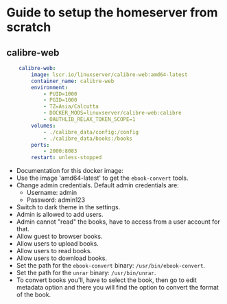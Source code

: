 # Guide to setup the homeserver from scratch

## calibre-web
```yml
    calibre-web:
        image: lscr.io/linuxserver/calibre-web:amd64-latest
        container_name: calibre-web
        environment:
            - PUID=1000
            - PGID=1000
            - TZ=Asia/Calcutta
            - DOCKER_MODS=linuxserver/calibre-web:calibre
            - OAUTHLIB_RELAX_TOKEN_SCOPE=1
        volumes:
            - ./calibre_data/config:/config
            - ./calibre_data/books:/books
        ports:
            - 2000:8083
        restart: unless-stopped
```

- Documentation for this docker image: [](https://docs.linuxserver.io/images/docker-calibre-web)
- Use the image 'amd64-latest' to get the `ebook-convert` tools.
- Change admin credentials. Default admin credentials are:
    - Username: admin
    - Password: admin123
- Switch to dark theme in the settings.
- Admin is allowed to add users.
- Admin cannot "read" the books, have to access from a user account for that.
- Allow guest to browser books.
- Allow users to upload books.
- Allow users to read books.
- Allow users to download books.
- Set the path for the `ebook-convert` binary: `/usr/bin/ebook-convert`.
- Set the path for the `unrar` binary: `/usr/bin/unrar`.
- To convert books you'll, have to select the book, then go to edit metadata option and there you will find the option to convert the format of the book.
